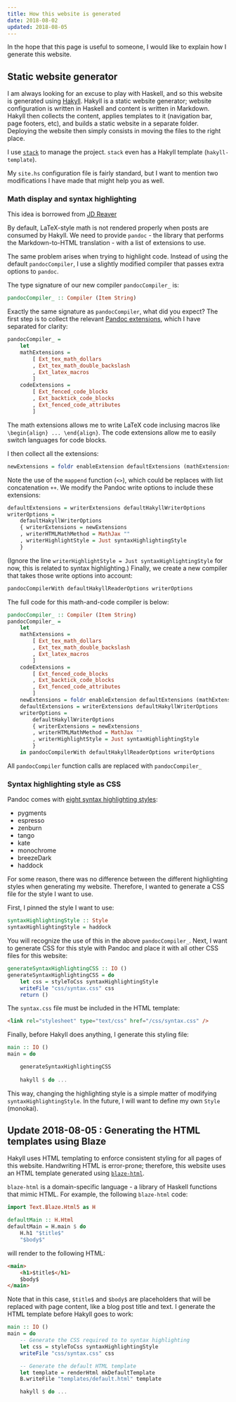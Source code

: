 ```yaml
---
title: How this website is generated
date: 2018-08-02
updated: 2018-08-05
---
```


In the hope that this page is useful to someone, I would like to explain how I generate this website.

## Static website generator

I am always looking for an excuse to play with Haskell, and so this website is generated using [Hakyll](https://jaspervdj.be/hakyll/index.html). Hakyll is a static website generator; website configuration is written in Haskell and content is written in Markdown. Hakyll then collects the content, applies templates to it (navigation bar, page footers, etc), and builds a static website in a separate folder. Deploying the website then simply consists in moving the files to the right place.

I use [`stack`](https://docs.haskellstack.org/en/stable/README/) to manage the project. `stack` even has a Hakyll template (`hakyll-template`).

My `site.hs` configuration file is fairly standard, but I want to mention two modifications I have made that might help you as well.

### Math display and syntax highlighting

This idea is borrowed from [JD Reaver](https://github.com/jdreaver/jdreaver.com/)

By default, LaTeX-style math is not rendered properly when posts are consumed by Hakyll. We need to provide `pandoc` - the library that performs the Markdown-to-HTML translation - with a list of extensions to use.

The same problem arises when trying to highlight code. Instead of using the default `pandocCompiler`, I use a slightly modified compiler that passes extra options to `pandoc`.

The type signature of our new compiler `pandocCompiler_` is:

```haskell
pandocCompiler_ :: Compiler (Item String)
```

Exactly the same signature as `pandocCompiler`, what did you expect? The first step is to collect the relevant [Pandoc extensions](http://hackage.haskell.org/package/pandoc-2.2.2.1/docs/Text-Pandoc-Extensions.html), which I have separated for clarity:

```haskell
pandocCompiler_ =
    let
    mathExtensions = 
        [ Ext_tex_math_dollars
        , Ext_tex_math_double_backslash
        , Ext_latex_macros
        ]
    codeExtensions = 
        [ Ext_fenced_code_blocks
        , Ext_backtick_code_blocks
        , Ext_fenced_code_attributes
        ]
```

The math extensions allows me to write LaTeX code inclusing macros like `\begin{align} ... \end{align}`. The code extensions allow me to easily switch languages for code blocks.

I then collect all the extensions:

```haskell
newExtensions = foldr enableExtension defaultExtensions (mathExtensions <> codeExtensions)
```

Note the use of the `mappend` function (`<>`), which could be replaces with list concatenation `++`. We modify the Pandoc write options to include these extensions:

```haskell
defaultExtensions = writerExtensions defaultHakyllWriterOptions
writerOptions =
    defaultHakyllWriterOptions
    { writerExtensions = newExtensions
    , writerHTMLMathMethod = MathJax ""
    , writerHighlightStyle = Just syntaxHighlightingStyle
    }
```

(Ignore the line `writerHighlightStyle = Just syntaxHighlightingStyle` for now, this is related to syntax highlighting.) Finally, we create a new compiler that takes those write options into account:

```haskell
pandocCompilerWith defaultHakyllReaderOptions writerOptions
```

The full code for this math-and-code compiler is below:

```haskell
pandocCompiler_ :: Compiler (Item String)
pandocCompiler_ =
    let
    mathExtensions =
        [ Ext_tex_math_dollars
        , Ext_tex_math_double_backslash
        , Ext_latex_macros
        ]
    codeExtensions = 
        [ Ext_fenced_code_blocks
        , Ext_backtick_code_blocks
        , Ext_fenced_code_attributes
        ]
    newExtensions = foldr enableExtension defaultExtensions (mathExtensions <> codeExtensions)
    defaultExtensions = writerExtensions defaultHakyllWriterOptions
    writerOptions =
        defaultHakyllWriterOptions
        { writerExtensions = newExtensions
        , writerHTMLMathMethod = MathJax ""
        , writerHighlightStyle = Just syntaxHighlightingStyle
        }
    in pandocCompilerWith defaultHakyllReaderOptions writerOptions
```

All `pandocCompiler` function calls are replaced with `pandocCompiler_`

### Syntax highlighting style as CSS

Pandoc comes with [eight syntax highlighting styles](http://hackage.haskell.org/package/pandoc-2.2.2.1/docs/Text-Pandoc-Highlighting.html):

* pygments
* espresso
* zenburn
* tango
* kate
* monochrome
* breezeDark
* haddock

For some reason, there was no difference between the different highlighting styles when generating my website. Therefore, I wanted to generate a CSS file for the style I want to use.

First, I pinned the style I want to use:

```haskell
syntaxHighlightingStyle :: Style
syntaxHighlightingStyle = haddock
```

You will recognize the use of this in the above `pandocCompiler_`. Next, I want to generate CSS for this style with Pandoc and place it with all other CSS files for this website:

```haskell
generateSyntaxHighlightingCSS :: IO ()
generateSyntaxHighlightingCSS = do
    let css = styleToCss syntaxHighlightingStyle
    writeFile "css/syntax.css" css
    return ()
```

The `syntax.css` file must be included in the HTML template:

```html
<link rel="stylesheet" type="text/css" href="/css/syntax.css" />
```

Finally, before Hakyll does anything, I generate this styling file:

```haskell
main :: IO ()
main = do

    generateSyntaxHighlightingCSS
    
    hakyll $ do ...
```

This way, changing the highlighting style is a simple matter of modifying `syntaxHighlightingStyle`. In the future, I will want to define my own `Style` (monokai).

## Update 2018-08-05 : Generating the HTML templates using Blaze

Hakyll uses HTML templating to enforce consistent styling for all pages of this website. Handwriting HTML is error-prone; therefore, this website uses an HTML template generated using [`blaze-html`](https://hackage.haskell.org/package/blaze-html).

`blaze-html` is a domain-specific language - a library of Haskell functions that mimic HTML. For example, the following `blaze-html` code:

```haskell
import Text.Blaze.Html5 as H

defaultMain :: H.Html
defaultMain = H.main $ do
    H.h1 "$title$"
    "$body$"
```

will render to the following HTML:

```html
<main>
    <h1>$title$</h1>
    $body$
</main>
```

Note that in this case, `$title$` and `$body$` are placeholders that will be replaced with page content, like a blog post title and text. I generate the HTML template before Hakyll goes to work:

```haskell
main :: IO ()
main = do
    -- Generate the CSS required to to syntax highlighting
    let css = styleToCss syntaxHighlightingStyle
    writeFile "css/syntax.css" css

    -- Generate the default HTML template
    let template = renderHtml mkDefaultTemplate
    B.writeFile "templates/default.html" template

    hakyll $ do ...
```